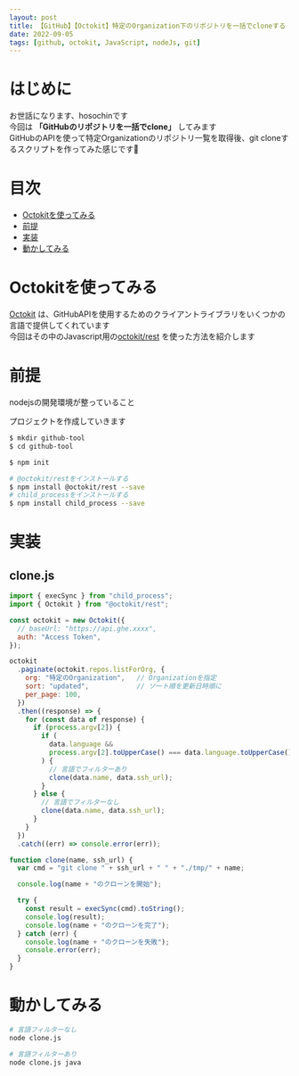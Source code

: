 ```yaml
---
layout: post
title: 【GitHub】【Octokit】特定のOrganization下のリポジトリを一括でcloneする
date: 2022-09-05
tags: [github, octokit, JavaScript, nodeJs, git]
---
```


# はじめに

お世話になります、hosochinです  
今回は **「GitHubのリポジトリを一括でclone」** してみます  
GitHubのAPIを使って特定Organizationのリポジトリ一覧を取得後、git cloneするスクリプトを作ってみた感じです🍺

# 目次

- [Octokitを使ってみる](#octokitを使ってみる)
- [前提](#前提)
- [実装](#実装)
- [動かしてみる](#動かしてみる)

# Octokitを使ってみる

[Octokit](https://docs.github.com/ja/rest/overview/libraries) は、GitHubAPIを使用するためのクライアントライブラリをいくつかの言語で提供してくれています  
今回はその中のJavascript用の[octokit/rest](https://github.com/octokit/rest.js) を使った方法を紹介します

# 前提

nodejsの開発環境が整っていること

プロジェクトを作成していきます

```bash
$ mkdir github-tool
$ cd github-tool

$ npm init

# @octokit/restをインストールする
$ npm install @octokit/rest --save
# child_processをインストールする
$ npm install child_process --save
```

# 実装

## clone.js

```javascript
import { execSync } from "child_process";
import { Octokit } from "@octokit/rest";

const octokit = new Octokit({
  // baseUrl: "https://api.ghe.xxxx",
  auth: "Access Token",
});

octokit
  .paginate(octokit.repos.listForOrg, {
    org: "特定のOrganization",   // Organizationを指定
    sort: "updated",            // ソート順を更新日時順に
    per_page: 100,
  })
  .then((response) => {
    for (const data of response) {
      if (process.argv[2]) {
        if (
          data.language &&
          process.argv[2].toUpperCase() === data.language.toUpperCase()
        ) {
          // 言語でフィルターあり
          clone(data.name, data.ssh_url);
        }
      } else {
        // 言語でフィルターなし
        clone(data.name, data.ssh_url);
      }
    }
  })
  .catch((err) => console.error(err));

function clone(name, ssh_url) {
  var cmd = "git clone " + ssh_url + " " + "./tmp/" + name;

  console.log(name + "のクローンを開始");

  try {
    const result = execSync(cmd).toString();
    console.log(result);
    console.log(name + "のクローンを完了");
  } catch (err) {
    console.log(name + "のクローンを失敗");
    console.error(err);
  }
}
```

# 動かしてみる

```bash
# 言語フィルターなし
node clone.js

# 言語フィルターあり
node clone.js java
```
